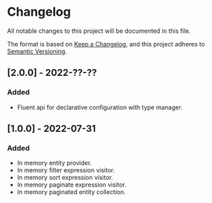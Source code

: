 # Changelog

All notable changes to this project will be documented in this file.

The format is based on [Keep a Changelog](https://keepachangelog.com/en/1.0.0/),
and this project adheres to [Semantic Versioning](https://semver.org/spec/v2.0.0.html).

## [2.0.0] - 2022-??-??

### Added

- Fluent api for declarative configuration with type manager.

## [1.0.0] - 2022-07-31

### Added

- In memory entity provider.
- In memory filter expression visitor.
- In memory sort expression visitor.
- In memory paginate expression visitor.
- In memory paginated entity collection.
